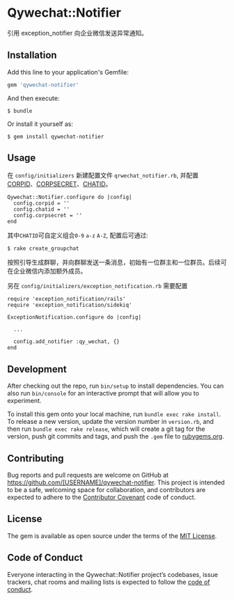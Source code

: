 # Qywechat::Notifier

引用 exception_notifier 向企业微信发送异常通知。

## Installation

Add this line to your application's Gemfile:

```ruby
gem 'qywechat-notifier'
```

And then execute:

    $ bundle

Or install it yourself as:

    $ gem install qywechat-notifier

## Usage

在 `config/initializers` 新建配置文件 `qrwechat_notifier.rb`, 并配置 [CORPID](https://work.weixin.qq.com/api/doc#90000/90135/90665)、[CORPSECRET](https://work.weixin.qq.com/api/doc#90000/90135/90665)、[CHATID](https://work.weixin.qq.com/api/doc#90000/90135/90665)。

    Qywechat::Notifier.configure do |config|
      config.corpid = ''
      config.chatid = ''
      config.corpsecret = ''
    end


其中`CHATID`可自定义组合`0-9` `a-z` `A-Z`, 配置后可通过:

    $ rake create_groupchat

按照引导生成群聊，并向群聊发送一条消息，初始有一位群主和一位群员。后续可在企业微信内添加额外成员。


另在 `config/initializers/exception_notification.rb` 需要配置

    require 'exception_notification/rails'
    require 'exception_notification/sidekiq'

    ExceptionNotification.configure do |config|

      ...

      config.add_notifier :qy_wechat, {}
    end

## Development

After checking out the repo, run `bin/setup` to install dependencies. You can also run `bin/console` for an interactive prompt that will allow you to experiment.

To install this gem onto your local machine, run `bundle exec rake install`. To release a new version, update the version number in `version.rb`, and then run `bundle exec rake release`, which will create a git tag for the version, push git commits and tags, and push the `.gem` file to [rubygems.org](https://rubygems.org).

## Contributing

Bug reports and pull requests are welcome on GitHub at https://github.com/[USERNAME]/qywechat-notifier. This project is intended to be a safe, welcoming space for collaboration, and contributors are expected to adhere to the [Contributor Covenant](http://contributor-covenant.org) code of conduct.

## License

The gem is available as open source under the terms of the [MIT License](https://opensource.org/licenses/MIT).

## Code of Conduct

Everyone interacting in the Qywechat::Notifier project’s codebases, issue trackers, chat rooms and mailing lists is expected to follow the [code of conduct](https://github.com/[USERNAME]/qywechat-notifier/blob/master/CODE_OF_CONDUCT.md).
